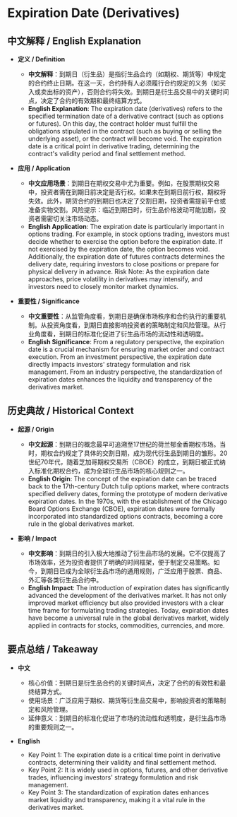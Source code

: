 # Expiration Date (Derivatives)

## 中文解释 / English Explanation

* **定义 / Definition**  
  - **中文解释**：到期日（衍生品）是指衍生品合约（如期权、期货等）中规定的合约终止日期。在这一天，合约持有人必须履行合约规定的义务（如买入或卖出标的资产），否则合约将失效。到期日是衍生品交易中的关键时间点，决定了合约的有效期和最终结算方式。  
  - **English Explanation**: The expiration date (derivatives) refers to the specified termination date of a derivative contract (such as options or futures). On this day, the contract holder must fulfill the obligations stipulated in the contract (such as buying or selling the underlying asset), or the contract will become void. The expiration date is a critical point in derivative trading, determining the contract's validity period and final settlement method.

* **应用 / Application**  
  - **中文应用场景**：到期日在期权交易中尤为重要。例如，在股票期权交易中，投资者需在到期日前决定是否行权。如果未在到期日前行权，期权将失效。此外，期货合约的到期日也决定了交割日期，投资者需提前平仓或准备实物交割。风险提示：临近到期日时，衍生品价格波动可能加剧，投资者需密切关注市场动态。  
  - **English Application**: The expiration date is particularly important in options trading. For example, in stock options trading, investors must decide whether to exercise the option before the expiration date. If not exercised by the expiration date, the option becomes void. Additionally, the expiration date of futures contracts determines the delivery date, requiring investors to close positions or prepare for physical delivery in advance. Risk Note: As the expiration date approaches, price volatility in derivatives may intensify, and investors need to closely monitor market dynamics.

* **重要性 / Significance**  
  - **中文重要性**：从监管角度看，到期日是确保市场秩序和合约执行的重要机制。从投资角度看，到期日直接影响投资者的策略制定和风险管理。从行业角度看，到期日的标准化促进了衍生品市场的流动性和透明度。  
  - **English Significance**: From a regulatory perspective, the expiration date is a crucial mechanism for ensuring market order and contract execution. From an investment perspective, the expiration date directly impacts investors' strategy formulation and risk management. From an industry perspective, the standardization of expiration dates enhances the liquidity and transparency of the derivatives market.

## 历史典故 / Historical Context

* **起源 / Origin**  
  - **中文起源**：到期日的概念最早可追溯至17世纪的荷兰郁金香期权市场。当时，期权合约规定了具体的交割日期，成为现代衍生品到期日的雏形。20世纪70年代，随着芝加哥期权交易所（CBOE）的成立，到期日被正式纳入标准化期权合约，成为全球衍生品市场的核心规则之一。  
  - **English Origin**: The concept of the expiration date can be traced back to the 17th-century Dutch tulip options market, where contracts specified delivery dates, forming the prototype of modern derivative expiration dates. In the 1970s, with the establishment of the Chicago Board Options Exchange (CBOE), expiration dates were formally incorporated into standardized options contracts, becoming a core rule in the global derivatives market.

* **影响 / Impact**  
  - **中文影响**：到期日的引入极大地推动了衍生品市场的发展。它不仅提高了市场效率，还为投资者提供了明确的时间框架，便于制定交易策略。如今，到期日已成为全球衍生品市场的通用规则，广泛应用于股票、商品、外汇等各类衍生品合约中。  
  - **English Impact**: The introduction of expiration dates has significantly advanced the development of the derivatives market. It has not only improved market efficiency but also provided investors with a clear time frame for formulating trading strategies. Today, expiration dates have become a universal rule in the global derivatives market, widely applied in contracts for stocks, commodities, currencies, and more.

## 要点总结 / Takeaway

* **中文**  
  - 核心价值：到期日是衍生品合约的关键时间点，决定了合约的有效性和最终结算方式。  
  - 使用场景：广泛应用于期权、期货等衍生品交易中，影响投资者的策略制定和风险管理。  
  - 延伸意义：到期日的标准化促进了市场的流动性和透明度，是衍生品市场的重要规则之一。  

* **English**  
  - Key Point 1: The expiration date is a critical time point in derivative contracts, determining their validity and final settlement method.  
  - Key Point 2: It is widely used in options, futures, and other derivative trades, influencing investors' strategy formulation and risk management.  
  - Key Point 3: The standardization of expiration dates enhances market liquidity and transparency, making it a vital rule in the derivatives market.